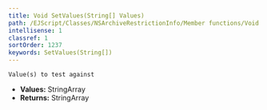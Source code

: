 ```yaml
---
title: Void SetValues(String[] Values)
path: /EJScript/Classes/NSArchiveRestrictionInfo/Member functions/Void SetValues(String[] p_0)
intellisense: 1
classref: 1
sortOrder: 1237
keywords: SetValues(String[])
---
```



    Value(s) to test against
    



* **Values:** StringArray
* **Returns:** StringArray


